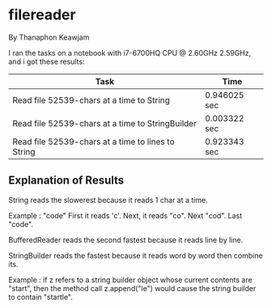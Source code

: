 # filereader
By Thanaphon Keawjam

I ran the tasks on a notebook with i7-6700HQ CPU @ 2.60GHz 2.59GHz, and i got these results:

Task                                                         |     Time
------------------------------------------------------------|---------------
Read file 52539-chars at a time to String                    | 0.946025 sec
Read file 52539-chars at a time to StringBuilder             | 0.003322 sec
Read file 52539-chars at a time to lines to String           | 0.923343 sec


## Explanation of Results
String reads the slowerest because it reads 1 char at a time.

Example : "code" First it reads 'c'. Next, it reads "co". Next "cod". Last "code".

BufferedReader reads the second fastest because it reads line by line.

StringBuilder reads the fastest because it reads word by word then combine its.

Example : if z refers to a string builder object whose current contents are "start", then the method call z.append("le") would cause the string builder to contain "startle".
